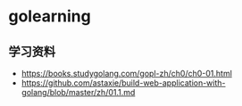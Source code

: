 # golearning

## 学习资料
- https://books.studygolang.com/gopl-zh/ch0/ch0-01.html
- https://github.com/astaxie/build-web-application-with-golang/blob/master/zh/01.1.md